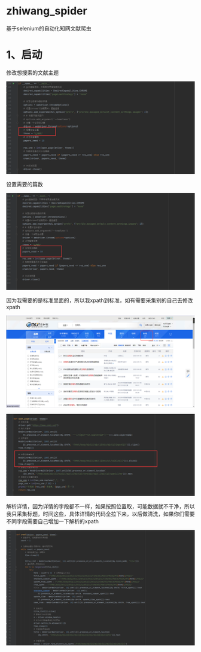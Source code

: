 # zhiwang_spider
基于selenium的自动化知网文献爬虫

# 1、启动

修改想搜索的文献主题

![](.\img\1.png)

设置需要的篇数

![image-20230512170214035](./img/2.png)

因为我需要的是标准里面的，所以我xpath到标准，如有需要采集别的自己去修改xpath

![image-20230512170214035](./img/4.png)

![image-20230512170214035](./img/3.png)

解析详情，因为详情的字段都不一样，如果按照位置取，可能数据就不干净，所以我只采集标题，时间这些，具体详情的代码全拉下来，以后做清洗，如果你们需要不同字段需要自己增加一下解析的xpath

![image-20230512170214035](./img/5.png)
